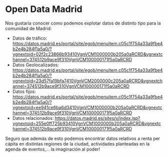 # Open Data Madrid

Nos gustaría conocer como podemos explotar datos de distinto tipo para la comunidad de Madrid:

* Datos de tráfico: https://datos.madrid.es/portal/site/egob/menuitem.c05c1f754a33a9fbe4b2e4b284f1a5a0/?vgnextoid=02f2c23866b93410VgnVCM1000000b205a0aRCRD&vgnextchannel=374512b9ace9f310VgnVCM100000171f5a0aRCRD
* Datos Geolocalizados: https://datos.madrid.es/portal/site/egob/menuitem.c05c1f754a33a9fbe4b2e4b284f1a5a0/?vgnextoid=23d57fa19bfa7410VgnVCM2000000c205a0aRCRD&vgnextchannel=374512b9ace9f310VgnVCM100000171f5a0aRCRD
* Datos fijos: https://datos.madrid.es/portal/site/egob/menuitem.c05c1f754a33a9fbe4b2e4b284f1a5a0/?vgnextoid=ee941ce6ba6d3410VgnVCM1000000b205a0aRCRD&vgnextchannel=374512b9ace9f310VgnVCM100000171f5a0aRCRD
* Datos relacionados: https://datos.madrid.es/sites/v/index.jsp?vgnextoid=255e0ff725b93410VgnVCM1000000b205a0aRCRD&vgnextchannel=374512b9ace9f310VgnVCM100000171f5a0aRCRD

Seguro que además de esto podemos encontrar datos relativos a renta per cápita en distintas regiones de la ciudad, actividades planteadas en la agenda de eventos,... la imaginación al poder! 
